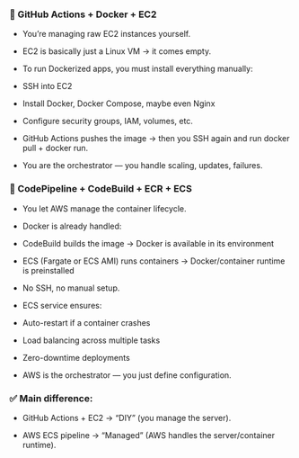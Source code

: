 ### 🔹 GitHub Actions + Docker + EC2

* You’re managing raw EC2 instances yourself.

* EC2 is basically just a Linux VM → it comes empty.

* To run Dockerized apps, you must install everything manually:

* SSH into EC2

* Install Docker, Docker Compose, maybe even Nginx

* Configure security groups, IAM, volumes, etc.

* GitHub Actions pushes the image → then you SSH again and run docker pull + docker run.

* You are the orchestrator — you handle scaling, updates, failures.

### 🔹 CodePipeline + CodeBuild + ECR + ECS

* You let AWS manage the container lifecycle.

* Docker is already handled:

* CodeBuild builds the image → Docker is available in its environment

* ECS (Fargate or ECS AMI) runs containers → Docker/container runtime is preinstalled

* No SSH, no manual setup.

* ECS service ensures:

* Auto-restart if a container crashes

* Load balancing across multiple tasks

* Zero-downtime deployments

* AWS is the orchestrator — you just define configuration.

### ✅ Main difference:

* GitHub Actions + EC2 → “DIY” (you manage the server).

* AWS ECS pipeline → “Managed” (AWS handles the server/container runtime).
